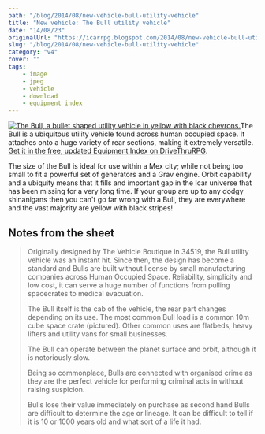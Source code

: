 ```yaml
---
path: "/blog/2014/08/new-vehicle-bull-utility-vehicle"
title: "New vehicle: The Bull utility vehicle"
date: "14/08/23"
originalUrl: "https://icarrpg.blogspot.com/2014/08/new-vehicle-bull-utility-vehicle.html"
slug: "/blog/2014/08/new-vehicle-bull-utility-vehicle"
category: "v4"
cover: ""
tags:
    - image
    - jpeg
    - vehicle
    - download
    - equipment index
---
```

[![The Bull, a bullet shaped utility vehicle in yellow with black chevrons.](https://lh6.googleusercontent.com/-wWQdZqdxJbk/U_jlii6Kt1I/AAAAAAAAAL0/DsJp5DiAS0s/s400/Bull%2Band%2Bspacecrate.JPG)](http://rpg.drivethrustuff.com/product/133598/Icar-Equipment-Index)The Bull is a ubiquitous utility vehicle found across human occupied space. It attaches onto a huge variety of rear sections, making it extremely versatile. [Get it in the free, updated Equipment Index on DriveThruRPG](http://rpg.drivethrustuff.com/product/133598/Icar-Equipment-Index).  

The size of the Bull is ideal for use within a Mex city; while not being too small to fit a powerful set of generators and a Grav engine. Orbit capability and a ubiquity means that it fills and important gap in the Icar universe that has been missing for a very long time. If your group are up to any dodgy shinanigans then you can't go far wrong with a Bull, they are everywhere and the vast majority are yellow with black stripes!   

## Notes from the sheet

> Originally designed by The Vehicle Boutique in 34519, the Bull utility vehicle was an instant hit. Since then, the design has become a standard and Bulls are built without license by small manufacturing companies across Human Occupied Space. Reliability, simplicity and low cost, it can serve a huge number of functions from pulling spacecrates to medical evacuation.
> 
> The Bull itself is the cab of the vehicle, the rear part changes depending on its use. The most common Bull load is a common 10m cube space crate (pictured). Other common uses are flatbeds, heavy lifters and utility vans for small businesses.
> 
> The Bull can operate between the planet surface and orbit, although it is notoriously slow.
> 
> Being so commonplace, Bulls are connected with organised crime as they are the perfect vehicle for performing criminal acts in without raising suspicion.
> 
> Bulls lose their value immediately on purchase as second hand Bulls are difficult to determine the age or lineage. It can be difficult to tell if it is 10 or 1000 years old and what sort of a life it had.